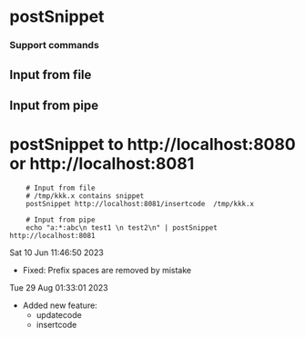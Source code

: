 # postSnippet
### Support commands
## Input from file
## Input from pipe

# postSnippet to http://localhost:8080 or http://localhost:8081
```
    # Input from file 
    # /tmp/kkk.x contains snippet
    postSnippet http://localhost:8081/insertcode  /tmp/kkk.x

    # Input from pipe
    echo "a:*:abc\n test1 \n test2\n" | postSnippet http://localhost:8081
```
Sat 10 Jun 11:46:50 2023 
* Fixed: Prefix spaces are removed by mistake

Tue 29 Aug 01:33:01 2023 
* Added new feature:
    * updatecode
    * insertcode
